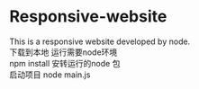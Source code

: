 # Responsive-website
<div> This is a responsive website developed by node.</div>
<div>下载到本地 运行需要node环境 </div>
<div> npm install 安转运行的node 包</div>
<div> 启动项目 node main.js </div>
